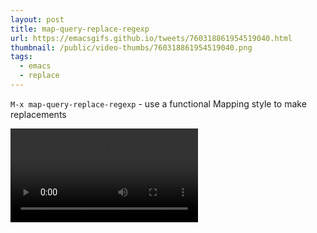 ```yaml
---
layout: post
title: map-query-replace-regexp
url: https://emacsgifs.github.io/tweets/760318861954519040.html
thumbnail: /public/video-thumbs/760318861954519040.png
tags:
  - emacs
  - replace
---
```


`M-x map-query-replace-regexp` - use a functional Mapping style to make replacements

<video controls autoplay>
  <source src="/public/videos/760318861954519040.mp4" type="video/mp4">
    Sorry your browser does not support the video tag, maybe time to upgrade?
</video>
